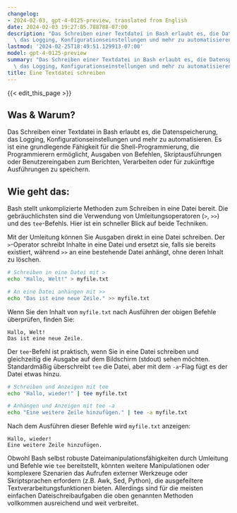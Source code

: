 ```yaml
---
changelog:
- 2024-02-03, gpt-4-0125-preview, translated from English
date: 2024-02-03 19:27:05.788788-07:00
description: "Das Schreiben einer Textdatei in Bash erlaubt es, die Datenspeicherung,\
  \ das Logging, Konfigurationseinstellungen und mehr zu automatisieren. Es ist eine\u2026"
lastmod: '2024-02-25T18:49:51.129913-07:00'
model: gpt-4-0125-preview
summary: "Das Schreiben einer Textdatei in Bash erlaubt es, die Datenspeicherung,\
  \ das Logging, Konfigurationseinstellungen und mehr zu automatisieren. Es ist eine\u2026"
title: Eine Textdatei schreiben
---
```


{{< edit_this_page >}}

## Was & Warum?

Das Schreiben einer Textdatei in Bash erlaubt es, die Datenspeicherung, das Logging, Konfigurationseinstellungen und mehr zu automatisieren. Es ist eine grundlegende Fähigkeit für die Shell-Programmierung, die Programmierern ermöglicht, Ausgaben von Befehlen, Skriptausführungen oder Benutzereingaben zum Berichten, Verarbeiten oder für zukünftige Ausführungen zu speichern.

## Wie geht das:

Bash stellt unkomplizierte Methoden zum Schreiben in eine Datei bereit. Die gebräuchlichsten sind die Verwendung von Umleitungsoperatoren (`>`, `>>`) und des `tee`-Befehls. Hier ist ein schneller Blick auf beide Techniken.

Mit der Umleitung können Sie Ausgaben direkt in eine Datei schreiben. Der `>`-Operator schreibt Inhalte in eine Datei und ersetzt sie, falls sie bereits existiert, während `>>` an eine bestehende Datei anhängt, ohne deren Inhalt zu löschen.

```bash
# Schreiben in eine Datei mit >
echo "Hallo, Welt!" > myfile.txt

# An eine Datei anhängen mit >>
echo "Das ist eine neue Zeile." >> myfile.txt
```

Wenn Sie den Inhalt von `myfile.txt` nach Ausführen der obigen Befehle überprüfen, finden Sie:

```
Hallo, Welt!
Das ist eine neue Zeile.
```

Der `tee`-Befehl ist praktisch, wenn Sie in eine Datei schreiben und gleichzeitig die Ausgabe auf dem Bildschirm (stdout) sehen möchten. Standardmäßig überschreibt `tee` die Datei, aber mit dem `-a`-Flag fügt es der Datei etwas hinzu.

```bash
# Schreiben und Anzeigen mit tee
echo "Hallo, wieder!" | tee myfile.txt

# Anhängen und Anzeigen mit tee -a
echo "Eine weitere Zeile hinzufügen." | tee -a myfile.txt
```

Nach dem Ausführen dieser Befehle wird `myfile.txt` anzeigen:

```
Hallo, wieder!
Eine weitere Zeile hinzufügen.
```

Obwohl Bash selbst robuste Dateimanipulationsfähigkeiten durch Umleitung und Befehle wie `tee` bereitstellt, könnten weitere Manipulationen oder komplexere Szenarien das Aufrufen externer Werkzeuge oder Skriptsprachen erfordern (z.B. Awk, Sed, Python), die ausgefeiltere Textverarbeitungsfunktionen bieten. Allerdings sind für die meisten einfachen Dateischreibaufgaben die oben genannten Methoden vollkommen ausreichend und weit verbreitet.
